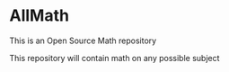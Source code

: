 # AllMath
This is an Open Source Math repository

This repository will contain math on any possible subject
